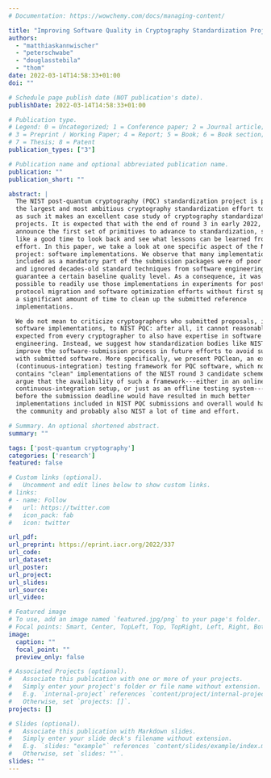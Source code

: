 ```yaml
---
# Documentation: https://wowchemy.com/docs/managing-content/

title: "Improving Software Quality in Cryptography Standardization Projects"
authors:
  - "matthiaskannwischer"
  - "peterschwabe"
  - "douglasstebila"
  - "thom"
date: 2022-03-14T14:58:33+01:00
doi: ""

# Schedule page publish date (NOT publication's date).
publishDate: 2022-03-14T14:58:33+01:00

# Publication type.
# Legend: 0 = Uncategorized; 1 = Conference paper; 2 = Journal article;
# 3 = Preprint / Working Paper; 4 = Report; 5 = Book; 6 = Book section;
# 7 = Thesis; 8 = Patent
publication_types: ["3"]

# Publication name and optional abbreviated publication name.
publication: ""
publication_short: ""

abstract: |
  The NIST post-quantum cryptography (PQC) standardization project is probably
  the largest and most ambitious cryptography standardization effort to date, and
  as such it makes an excellent case study of cryptography standardization
  projects. It is expected that with the end of round 3 in early 2022, NIST will
  announce the first set of primitives to advance to standardization, so it seems
  like a good time to look back and see what lessons can be learned from this
  effort. In this paper, we take a look at one specific aspect of the NIST PQC
  project: software implementations. We observe that many implementations
  included as a mandatory part of the submission packages were of poor quality
  and ignored decades-old standard techniques from software engineering to
  guarantee a certain baseline quality level. As a consequence, it was not
  possible to readily use those implementations in experiments for post-quantum
  protocol migration and software optimization efforts without first spending
  a significant amount of time to clean up the submitted reference
  implementations.

  We do not mean to criticize cryptographers who submitted proposals, including
  software implementations, to NIST PQC: after all, it cannot reasonably be
  expected from every cryptographer to also have expertise in software
  engineering. Instead, we suggest how standardization bodies like NIST can
  improve the software-submission process in future efforts to avoid such issues
  with submitted software. More specifically, we present PQClean, an extensive
  (continuous-integration) testing framework for PQC software, which now also
  contains "clean" implementations of the NIST round 3 candidate schemes. We
  argue that the availability of such a framework---either in an online
  continuous-integration setup, or just as an offline testing system---long
  before the submission deadline would have resulted in much better
  implementations included in NIST PQC submissions and overall would have saved
  the community and probably also NIST a lot of time and effort.

# Summary. An optional shortened abstract.
summary: ""

tags: ['post-quantum cryptography']
categories: ['research']
featured: false

# Custom links (optional).
#   Uncomment and edit lines below to show custom links.
# links:
# - name: Follow
#   url: https://twitter.com
#   icon_pack: fab
#   icon: twitter

url_pdf:
url_preprint: https://eprint.iacr.org/2022/337
url_code:
url_dataset:
url_poster:
url_project:
url_slides:
url_source:
url_video:

# Featured image
# To use, add an image named `featured.jpg/png` to your page's folder.
# Focal points: Smart, Center, TopLeft, Top, TopRight, Left, Right, BottomLeft, Bottom, BottomRight.
image:
  caption: ""
  focal_point: ""
  preview_only: false

# Associated Projects (optional).
#   Associate this publication with one or more of your projects.
#   Simply enter your project's folder or file name without extension.
#   E.g. `internal-project` references `content/project/internal-project/index.md`.
#   Otherwise, set `projects: []`.
projects: []

# Slides (optional).
#   Associate this publication with Markdown slides.
#   Simply enter your slide deck's filename without extension.
#   E.g. `slides: "example"` references `content/slides/example/index.md`.
#   Otherwise, set `slides: ""`.
slides: ""
---
```

